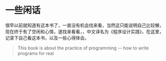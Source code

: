 # 一些闲话

很早以前就知道有这本书了，一直没有机会找来看，当然这只能说明自己比较懒，现在终于有了空闲和心情，遂找来看看，<The Practice of Programming>，中文译名为《程序设计实践》，在这里，记录下自己看这本书，以及一些心得体会。

> This book is about the practice of programming -- how to write programs for real

 
